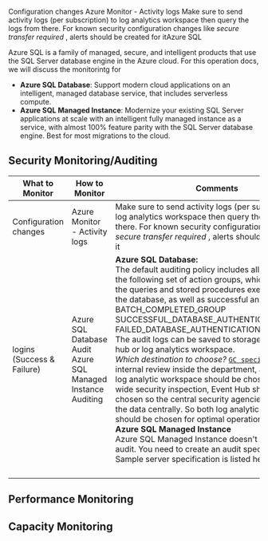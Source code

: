 Configuration changes  Azure Monitor - Activity logs  Make sure to send activity logs (per subscription) to log analytics workspace then query the logs from there. For known security configuration changes like *secure transfer required* , alerts should be created for itAzure SQL

Azure SQL is a family of managed, secure, and intelligent products that use the SQL Server database engine in the Azure cloud. For this operation docs, we will discuss the monitorintg for 

- **Azure SQL Database**: Support modern cloud applications on an intelligent, managed database service, that includes serverless compute.
- **Azure SQL Managed Instance**: Modernize your existing SQL Server applications at scale with an intelligent fully managed instance as a service, with almost 100% feature parity with the SQL Server database engine. Best for most migrations to the cloud.



## Security Monitoring/Auditing

| What to Monitor            | How to Monitor                                               | Comments                                                     |
| -------------------------- | ------------------------------------------------------------ | ------------------------------------------------------------ |
| Configuration changes      | Azure Monitor - Activity logs                                | Make sure to send activity logs (per subscription) to log analytics workspace then query the logs from there. For known security configuration changes like *secure transfer required* , alerts should be created for it |
| logins (Success & Failure) | Azure SQL Database Audit<br />Azure SQL Managed Instance Auditing | **Azure SQL Database:** <br/> The default auditing policy includes all actions and the following set of action groups, which will audit all the queries and stored procedures executed against the database, as well as successful and failed logins:<br />BATCH_COMPLETED_GROUP SUCCESSFUL_DATABASE_AUTHENTICATION_GROUP FAILED_DATABASE_AUTHENTICATION_GROUP<br /> The audit logs can be saved to storage account, event hub or log analytics workspace. <br />*Which destination to choose?* <u>`GC specific`</u>: For internal review inside the department, a centralized log analytic workspace should be chosen. For GC-wide security inspection, Event Hub should be chosen so the central security agencies can ingest the data centrally. So both log analytics & event hub should be chosen for optimal operation. <br />**Azure SQL Managed Instance**<br /> Azure SQL Managed Instance doesn't have default audit. You need to create an audit specification. A Sample server  specification is listed here <br /><script src="https://gist.github.com/mosharafMS/b2f75c2c0735f917031b127e321ab0b5.js"></script> |
|                            |                                                              |                                                              |
|                            |                                                              |                                                              |
|                            |                                                              |                                                              |
|                            |                                                              |                                                              |







## Performance Monitoring









## Capacity Monitoring





